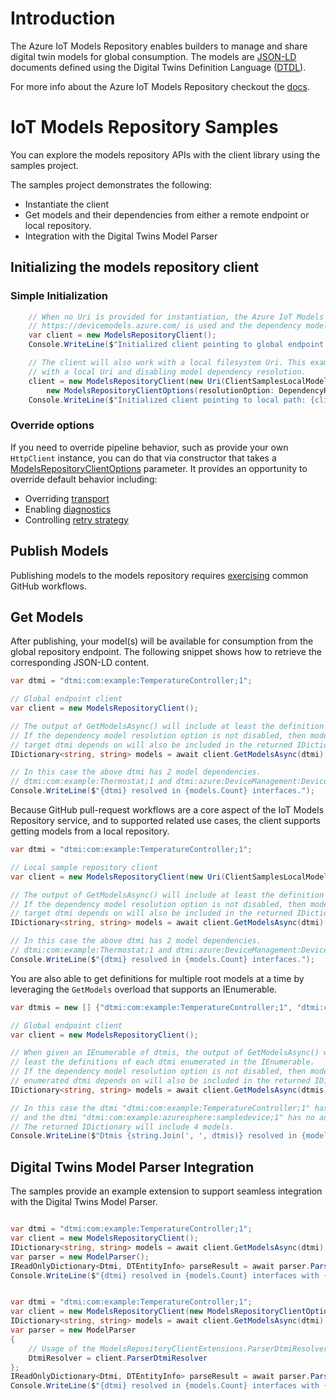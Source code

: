 # Introduction

The Azure IoT Models Repository enables builders to manage and share digital twin models for global consumption. The models are [JSON-LD][json_ld_reference] documents defined using the Digital Twins Definition Language ([DTDL][dtdlv2_reference]).

For more info about the Azure IoT Models Repository checkout the [docs][modelsrepository_msdocs].

# IoT Models Repository Samples

You can explore the models repository APIs with the client library using the samples project.

The samples project demonstrates the following:

- Instantiate the client
- Get models and their dependencies from either a remote endpoint or local repository.
- Integration with the Digital Twins Model Parser

## Initializing the models repository client

### Simple Initialization

```C# Snippet:IoTModelsRepositorySamplesCreateServiceClientSimpleWithGlobalEndpoint
    // When no Uri is provided for instantiation, the Azure IoT Models Repository global endpoint
    // https://devicemodels.azure.com/ is used and the dependency model resolution option is set to TryFromExpanded.
    var client = new ModelsRepositoryClient();
    Console.WriteLine($"Initialized client pointing to global endpoint: {client.RepositoryUri}");
```

```C# Snippet:IoTModelsRepositorySamplesCreateServiceClientSimpleWithLocalRepository
    // The client will also work with a local filesystem Uri. This example shows initalization
    // with a local Uri and disabling model dependency resolution.
    client = new ModelsRepositoryClient(new Uri(ClientSamplesLocalModelsRepository),
        new ModelsRepositoryClientOptions(resolutionOption: DependencyResolutionOption.Disabled));
    Console.WriteLine($"Initialized client pointing to local path: {client.RepositoryUri}");
```

### Override options

If you need to override pipeline behavior, such as provide your own `HttpClient` instance, you can do that via constructor that takes a [ModelsRepositoryClientOptions][modelsrepository_clientoptions] parameter.
It provides an opportunity to override default behavior including:

- Overriding [transport][azure_core_transport]
- Enabling [diagnostics][azure_core_diagnostics]
- Controlling [retry strategy](https://github.com/Azure/azure-sdk-for-net/blob/master/sdk/core/Azure.Core/samples/Configuration.md)

## Publish Models

Publishing models to the models repository requires [exercising][modelsrepository_publish_msdocs] common GitHub workflows.

## Get Models

After publishing, your model(s) will be available for consumption from the global repository endpoint. The following snippet shows how to retrieve the corresponding JSON-LD content.

```C# Snippet:IoTModelsRepositorySamplesGetModelsFromGlobalRepoAsync
var dtmi = "dtmi:com:example:TemperatureController;1";

// Global endpoint client
var client = new ModelsRepositoryClient();

// The output of GetModelsAsync() will include at least the definition for the target dtmi.
// If the dependency model resolution option is not disabled, then models in which the
// target dtmi depends on will also be included in the returned IDictionary<string, string>.
IDictionary<string, string> models = await client.GetModelsAsync(dtmi).ConfigureAwait(false);

// In this case the above dtmi has 2 model dependencies.
// dtmi:com:example:Thermostat;1 and dtmi:azure:DeviceManagement:DeviceInformation;1
Console.WriteLine($"{dtmi} resolved in {models.Count} interfaces.");
```

Because GitHub pull-request workflows are a core aspect of the IoT Models Repository service, and to supported related use cases, the client supports getting models from a local repository.

```C# Snippet:IoTModelsRepositorySamplesGetModelsFromLocalRepoAsync
var dtmi = "dtmi:com:example:TemperatureController;1";

// Local sample repository client
var client = new ModelsRepositoryClient(new Uri(ClientSamplesLocalModelsRepository));

// The output of GetModelsAsync() will include at least the definition for the target dtmi.
// If the dependency model resolution option is not disabled, then models in which the
// target dtmi depends on will also be included in the returned IDictionary<string, string>.
IDictionary<string, string> models = await client.GetModelsAsync(dtmi).ConfigureAwait(false);

// In this case the above dtmi has 2 model dependencies.
// dtmi:com:example:Thermostat;1 and dtmi:azure:DeviceManagement:DeviceInformation;1
Console.WriteLine($"{dtmi} resolved in {models.Count} interfaces.");
```

You are also able to get definitions for multiple root models at a time by leveraging
the `GetModels` overload that supports an IEnumerable.

```C# Snippet:IoTModelsRepositorySamplesGetMultipleModelsFromGlobalRepoAsync
var dtmis = new [] {"dtmi:com:example:TemperatureController;1", "dtmi:com:example:azuresphere:sampledevice;1"};

// Global endpoint client
var client = new ModelsRepositoryClient();

// When given an IEnumerable of dtmis, the output of GetModelsAsync() will include at 
// least the definitions of each dtmi enumerated in the IEnumerable.
// If the dependency model resolution option is not disabled, then models in which each
// enumerated dtmi depends on will also be included in the returned IDictionary<string, string>.
IDictionary<string, string> models = await client.GetModelsAsync(dtmis).ConfigureAwait(false);

// In this case the dtmi "dtmi:com:example:TemperatureController;1" has 2 model dependencies
// and the dtmi "dtmi:com:example:azuresphere:sampledevice;1" has no additional dependencies.
// The returned IDictionary will include 4 models.
Console.WriteLine($"Dtmis {string.Join(', ', dtmis)} resolved in {models.Count} interfaces.");
```

## Digital Twins Model Parser Integration

The samples provide an example extension to support seamless integration with the Digital Twins Model Parser.

```C# Snippet:IoTModelsRepositorySamplesParserIntegrationGetModelsAndParseAsync

var dtmi = "dtmi:com:example:TemperatureController;1";
var client = new ModelsRepositoryClient();
IDictionary<string, string> models = await client.GetModelsAsync(dtmi).ConfigureAwait(false);
var parser = new ModelParser();
IReadOnlyDictionary<Dtmi, DTEntityInfo> parseResult = await parser.ParseAsync(models.Values.ToArray());
Console.WriteLine($"{dtmi} resolved in {models.Count} interfaces with {parseResult.Count} entities.");

```

```C# Snippet:IoTModelsRepositorySamplesParserIntegrationParseAndGetModelsAsync

var dtmi = "dtmi:com:example:TemperatureController;1";
var client = new ModelsRepositoryClient(new ModelsRepositoryClientOptions(resolutionOption: DependencyResolutionOption.Disabled));
IDictionary<string, string> models = await client.GetModelsAsync(dtmi).ConfigureAwait(false);
var parser = new ModelParser
{
    // Usage of the ModelsRepositoryClientExtensions.ParserDtmiResolver extension.
    DtmiResolver = client.ParserDtmiResolver
};
IReadOnlyDictionary<Dtmi, DTEntityInfo> parseResult = await parser.ParseAsync(models.Values.Take(1).ToArray());
Console.WriteLine($"{dtmi} resolved in {models.Count} interfaces with {parseResult.Count} entities.");
```

<!-- LINKS -->
[source]: https://github.com/Azure/azure-sdk-for-net/tree/master/sdk/modelsrepository/Azure.Iot.ModelsRepository/src
[modelsrepository_clientoptions]: https://github.com/Azure/azure-sdk-for-net/blob/master/sdk/modelsrepository/Azure.Iot.ModelsRepository/src/ModelsRepositoryClientOptions.cs
[modelsrepository_msdocs]: https://docs.microsoft.com/azure/iot-pnp/concepts-model-repository
[modelsrepository_publish_msdocs]: https://docs.microsoft.com/azure/iot-pnp/concepts-model-repository#publish-a-model
[modelsrepository_iot_endpoint]: https://devicemodels.azure.com/
[json_ld_reference]: https://json-ld.org
[dtdlv2_reference]: https://github.com/Azure/opendigitaltwins-dtdl/blob/master/DTDL/v2/dtdlv2.md
[azure_core_transport]: https://github.com/Azure/azure-sdk-for-net/blob/master/sdk/core/Azure.Core/samples/Pipeline.md
[azure_core_diagnostics]: https://github.com/Azure/azure-sdk-for-net/blob/master/sdk/core/Azure.Core/samples/Diagnostics.md
[azure_core_configuration]: https://github.com/Azure/azure-sdk-for-net/blob/master/sdk/core/Azure.Core/samples/Configuration.md
